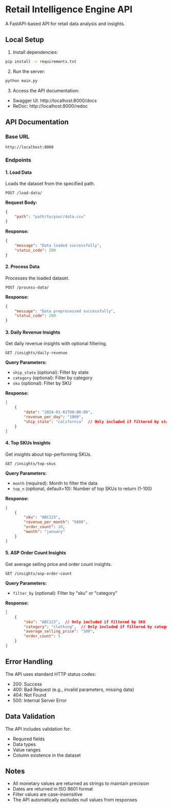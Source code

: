 # Retail Intelligence Engine API

A FastAPI-based API for retail data analysis and insights.

## Local Setup

1. Install dependencies:
```bash
pip install -r requirements.txt
```

2. Run the server:
```bash
python main.py
```

3. Access the API documentation:
- Swagger UI: http://localhost:8000/docs
- ReDoc: http://localhost:8000/redoc

## API Documentation

### Base URL
```
http://localhost:8000
```

### Endpoints

#### 1. Load Data
Loads the dataset from the specified path.

```http
POST /load-data/
```

**Request Body:**
```json
{
    "path": "path/to/your/data.csv"
}
```

**Response:**
```json
{
    "message": "Data loaded successfully",
    "status_code": 200
}
```

#### 2. Process Data
Processes the loaded dataset.

```http
POST /process-data/
```

**Response:**
```json
{
    "message": "Data preprocessed successfully",
    "status_code": 200
}
```

#### 3. Daily Revenue Insights
Get daily revenue insights with optional filtering.

```http
GET /insights/daily-revenue
```

**Query Parameters:**
- `ship_state` (optional): Filter by state
- `category` (optional): Filter by category
- `sku` (optional): Filter by SKU

**Response:**
```json
[
    {
        "date": "2024-01-01T00:00:00",
        "revenue_per_day": "1000",
        "ship_state": "california"  // Only included if filtered by state
    }
]
```

#### 4. Top SKUs Insights
Get insights about top-performing SKUs.

```http
GET /insights/top-skus
```

**Query Parameters:**
- `month` (required): Month to filter the data
- `top_n` (optional, default=10): Number of top SKUs to return (1-100)

**Response:**
```json
[
    {
        "sku": "ABC123",
        "revenue_per_month": "5000",
        "order_count": 10,
        "month": "january"
    }
]
```

#### 5. ASP Order Count Insights
Get average selling price and order count insights.

```http
GET /insights/asp-order-count
```

**Query Parameters:**
- `filter_by` (optional): Filter by "sku" or "category"

**Response:**
```json
[
    {
        "sku": "ABC123",  // Only included if filtered by SKU
        "category": "clothing",  // Only included if filtered by category
        "average_selling_price": "100",
        "order_count": 5
    }
]
```

## Error Handling

The API uses standard HTTP status codes:
- 200: Success
- 400: Bad Request (e.g., invalid parameters, missing data)
- 404: Not Found
- 500: Internal Server Error

## Data Validation

The API includes validation for:
- Required fields
- Data types
- Value ranges
- Column existence in the dataset

## Notes

- All monetary values are returned as strings to maintain precision
- Dates are returned in ISO 8601 format
- Filter values are case-insensitive
- The API automatically excludes null values from responses
